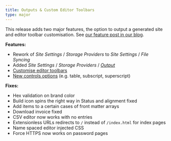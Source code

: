 ```yaml
---
title: Outputs & Custom Editor Toolbars
type: major
---
```



This release adds two major features, the option to output a generated site and editor toolbar customisation. See [our feature post in our blog](https://cloudcannon.com/features/2017/12/07/build-outputs-and-toolbar-options/).

**Features:**

* Rework of *Site Settings* / *Storage Providers* to *Site Settings* / *File Syncing*
* Added *Site Settings* / *Storage Providers* / *[Output](/syncing/output/)*
* [Customise editor toolbars](/editing/options/)
* [New controls options](/editing/options/) (e.g. table, subscript, superscript)

**Fixes:**

* Hex validation on brand color
* Build icon spins the right way in Status and alignment fixed
* Add items to a certain cases of front matter arrays
* Download invoice fixed
* CSV editor now works with no entries
* Extensionless URLs redirects to `/` instead of `/index.html` for index pages
* Name spaced editor injected CSS
* Force HTTPS now works on password pages